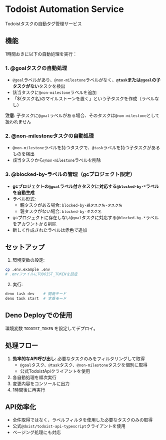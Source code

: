 # Todoist Automation Service

Todoistタスクの自動タグ管理サービス

## 機能

1時間おきに以下の自動処理を実行：

### 1. @goalタスクの自動処理
- `@goal`ラベルがあり、`@non-milestone`ラベルがなく、**`@task`または`@goal`の子タスクがない**タスクを検出
- 該当タスクに`@non-milestone`ラベルを追加
- 「${タスク名}のマイルストーンを置く」という子タスクを作成（ラベルなし）

**注意**: 子タスクに`@goal`ラベルがある場合、そのタスクは`@non-milestone`として扱われません

### 2. @non-milestoneタスクの自動処理
- `@non-milestone`ラベルを持つタスクで、`@task`ラベルを持つ子タスクがあるものを検出
- 該当タスクから`@non-milestone`ラベルを削除

### 3. @blocked-by-ラベルの管理（gcプロジェクト限定）
- **gcプロジェクトの`@goal`ラベル付きタスクに対応する`@blocked-by-*`ラベルを自動生成**
- ラベル形式:
  - 親タスクがある場合: `blocked-by-親タスク名-タスク名`
  - 親タスクがない場合: `blocked-by-タスク名`
- gcプロジェクトに存在しない`@goal`タスクに対応する`@blocked-by-*`ラベルをアカウントから削除
- 新しく作成されたラベルは赤色で追加

## セットアップ

1. 環境変数の設定:
```bash
cp .env.example .env
# .envファイルにTODOIST_TOKENを設定
```

2. 実行:
```bash
deno task dev    # 開発モード
deno task start  # 本番モード
```

## Deno Deployでの使用

環境変数 `TODOIST_TOKEN` を設定してデプロイ。

## 処理フロー

1. **効率的なAPI呼び出し**: 必要なタスクのみをフィルタリングして取得
   - `@goal`タスク、`@task`タスク、`@non-milestone`タスクを個別に取得
   - 公式TodoistApiクライアントを使用
2. 各自動処理を順次実行
3. 変更内容をコンソールに出力
4. 1時間後に再実行

## API効率化

- 全件取得ではなく、ラベルフィルタを使用した必要なタスクのみの取得
- 公式`@doist/todoist-api-typescript`クライアントを使用
- ページング処理にも対応